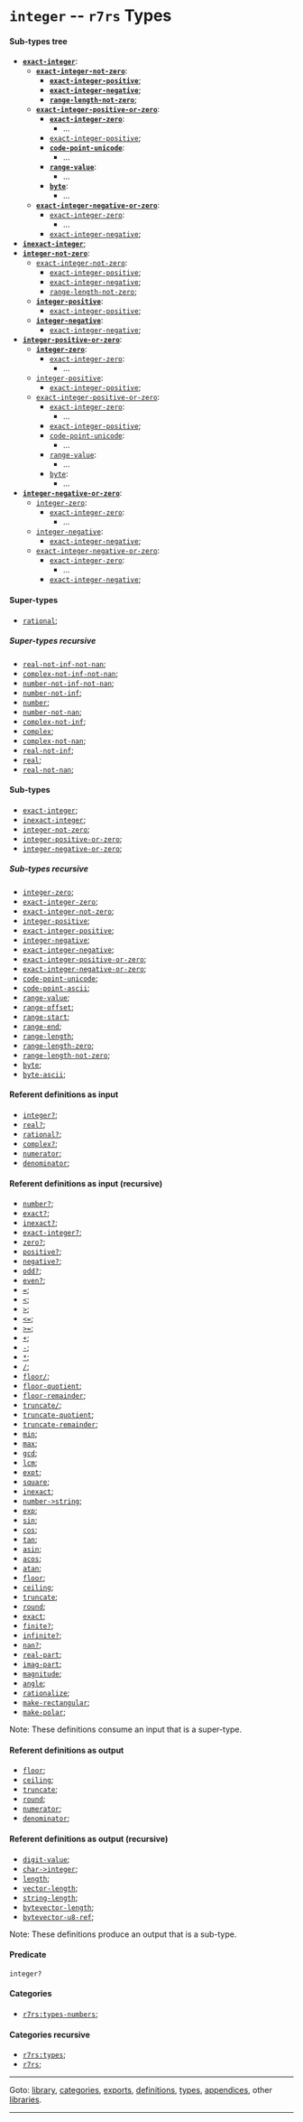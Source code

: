 

<a id='type__r7rs__integer'></a>

# `integer` -- `r7rs` Types


<a id='type__r7rs__integer__sub-types-tree'></a>

#### Sub-types tree

* **[`exact-integer`](../../r7rs/types/exact-integer.md#type__r7rs__exact-integer)**:
  * **[`exact-integer-not-zero`](../../r7rs/types/exact-integer-not-zero.md#type__r7rs__exact-integer-not-zero)**:
    * **[`exact-integer-positive`](../../r7rs/types/exact-integer-positive.md#type__r7rs__exact-integer-positive)**;
    * **[`exact-integer-negative`](../../r7rs/types/exact-integer-negative.md#type__r7rs__exact-integer-negative)**;
    * **[`range-length-not-zero`](../../r7rs/types/range-length-not-zero.md#type__r7rs__range-length-not-zero)**;
  * **[`exact-integer-positive-or-zero`](../../r7rs/types/exact-integer-positive-or-zero.md#type__r7rs__exact-integer-positive-or-zero)**:
    * **[`exact-integer-zero`](../../r7rs/types/exact-integer-zero.md#type__r7rs__exact-integer-zero)**:
      * ...
    * [`exact-integer-positive`](../../r7rs/types/exact-integer-positive.md#type__r7rs__exact-integer-positive);
    * **[`code-point-unicode`](../../r7rs/types/code-point-unicode.md#type__r7rs__code-point-unicode)**:
      * ...
    * **[`range-value`](../../r7rs/types/range-value.md#type__r7rs__range-value)**:
      * ...
    * **[`byte`](../../r7rs/types/byte.md#type__r7rs__byte)**:
      * ...
  * **[`exact-integer-negative-or-zero`](../../r7rs/types/exact-integer-negative-or-zero.md#type__r7rs__exact-integer-negative-or-zero)**:
    * [`exact-integer-zero`](../../r7rs/types/exact-integer-zero.md#type__r7rs__exact-integer-zero):
      * ...
    * [`exact-integer-negative`](../../r7rs/types/exact-integer-negative.md#type__r7rs__exact-integer-negative);
* **[`inexact-integer`](../../r7rs/types/inexact-integer.md#type__r7rs__inexact-integer)**;
* **[`integer-not-zero`](../../r7rs/types/integer-not-zero.md#type__r7rs__integer-not-zero)**:
  * [`exact-integer-not-zero`](../../r7rs/types/exact-integer-not-zero.md#type__r7rs__exact-integer-not-zero):
    * [`exact-integer-positive`](../../r7rs/types/exact-integer-positive.md#type__r7rs__exact-integer-positive);
    * [`exact-integer-negative`](../../r7rs/types/exact-integer-negative.md#type__r7rs__exact-integer-negative);
    * [`range-length-not-zero`](../../r7rs/types/range-length-not-zero.md#type__r7rs__range-length-not-zero);
  * **[`integer-positive`](../../r7rs/types/integer-positive.md#type__r7rs__integer-positive)**:
    * [`exact-integer-positive`](../../r7rs/types/exact-integer-positive.md#type__r7rs__exact-integer-positive);
  * **[`integer-negative`](../../r7rs/types/integer-negative.md#type__r7rs__integer-negative)**:
    * [`exact-integer-negative`](../../r7rs/types/exact-integer-negative.md#type__r7rs__exact-integer-negative);
* **[`integer-positive-or-zero`](../../r7rs/types/integer-positive-or-zero.md#type__r7rs__integer-positive-or-zero)**:
  * **[`integer-zero`](../../r7rs/types/integer-zero.md#type__r7rs__integer-zero)**:
    * [`exact-integer-zero`](../../r7rs/types/exact-integer-zero.md#type__r7rs__exact-integer-zero):
      * ...
  * [`integer-positive`](../../r7rs/types/integer-positive.md#type__r7rs__integer-positive):
    * [`exact-integer-positive`](../../r7rs/types/exact-integer-positive.md#type__r7rs__exact-integer-positive);
  * [`exact-integer-positive-or-zero`](../../r7rs/types/exact-integer-positive-or-zero.md#type__r7rs__exact-integer-positive-or-zero):
    * [`exact-integer-zero`](../../r7rs/types/exact-integer-zero.md#type__r7rs__exact-integer-zero):
      * ...
    * [`exact-integer-positive`](../../r7rs/types/exact-integer-positive.md#type__r7rs__exact-integer-positive);
    * [`code-point-unicode`](../../r7rs/types/code-point-unicode.md#type__r7rs__code-point-unicode):
      * ...
    * [`range-value`](../../r7rs/types/range-value.md#type__r7rs__range-value):
      * ...
    * [`byte`](../../r7rs/types/byte.md#type__r7rs__byte):
      * ...
* **[`integer-negative-or-zero`](../../r7rs/types/integer-negative-or-zero.md#type__r7rs__integer-negative-or-zero)**:
  * [`integer-zero`](../../r7rs/types/integer-zero.md#type__r7rs__integer-zero):
    * [`exact-integer-zero`](../../r7rs/types/exact-integer-zero.md#type__r7rs__exact-integer-zero):
      * ...
  * [`integer-negative`](../../r7rs/types/integer-negative.md#type__r7rs__integer-negative):
    * [`exact-integer-negative`](../../r7rs/types/exact-integer-negative.md#type__r7rs__exact-integer-negative);
  * [`exact-integer-negative-or-zero`](../../r7rs/types/exact-integer-negative-or-zero.md#type__r7rs__exact-integer-negative-or-zero):
    * [`exact-integer-zero`](../../r7rs/types/exact-integer-zero.md#type__r7rs__exact-integer-zero):
      * ...
    * [`exact-integer-negative`](../../r7rs/types/exact-integer-negative.md#type__r7rs__exact-integer-negative);


<a id='type__r7rs__integer__super-types'></a>

#### Super-types

 * [`rational`](../../r7rs/types/rational.md#type__r7rs__rational);


<a id='type__r7rs__integer__super-types-recursive'></a>

##### Super-types recursive

 * [`real-not-inf-not-nan`](../../r7rs/types/real-not-inf-not-nan.md#type__r7rs__real-not-inf-not-nan);
 * [`complex-not-inf-not-nan`](../../r7rs/types/complex-not-inf-not-nan.md#type__r7rs__complex-not-inf-not-nan);
 * [`number-not-inf-not-nan`](../../r7rs/types/number-not-inf-not-nan.md#type__r7rs__number-not-inf-not-nan);
 * [`number-not-inf`](../../r7rs/types/number-not-inf.md#type__r7rs__number-not-inf);
 * [`number`](../../r7rs/types/number.md#type__r7rs__number);
 * [`number-not-nan`](../../r7rs/types/number-not-nan.md#type__r7rs__number-not-nan);
 * [`complex-not-inf`](../../r7rs/types/complex-not-inf.md#type__r7rs__complex-not-inf);
 * [`complex`](../../r7rs/types/complex.md#type__r7rs__complex);
 * [`complex-not-nan`](../../r7rs/types/complex-not-nan.md#type__r7rs__complex-not-nan);
 * [`real-not-inf`](../../r7rs/types/real-not-inf.md#type__r7rs__real-not-inf);
 * [`real`](../../r7rs/types/real.md#type__r7rs__real);
 * [`real-not-nan`](../../r7rs/types/real-not-nan.md#type__r7rs__real-not-nan);


<a id='type__r7rs__integer__sub-types'></a>

#### Sub-types

 * [`exact-integer`](../../r7rs/types/exact-integer.md#type__r7rs__exact-integer);
 * [`inexact-integer`](../../r7rs/types/inexact-integer.md#type__r7rs__inexact-integer);
 * [`integer-not-zero`](../../r7rs/types/integer-not-zero.md#type__r7rs__integer-not-zero);
 * [`integer-positive-or-zero`](../../r7rs/types/integer-positive-or-zero.md#type__r7rs__integer-positive-or-zero);
 * [`integer-negative-or-zero`](../../r7rs/types/integer-negative-or-zero.md#type__r7rs__integer-negative-or-zero);


<a id='type__r7rs__integer__sub-types-recursive'></a>

##### Sub-types recursive

 * [`integer-zero`](../../r7rs/types/integer-zero.md#type__r7rs__integer-zero);
 * [`exact-integer-zero`](../../r7rs/types/exact-integer-zero.md#type__r7rs__exact-integer-zero);
 * [`exact-integer-not-zero`](../../r7rs/types/exact-integer-not-zero.md#type__r7rs__exact-integer-not-zero);
 * [`integer-positive`](../../r7rs/types/integer-positive.md#type__r7rs__integer-positive);
 * [`exact-integer-positive`](../../r7rs/types/exact-integer-positive.md#type__r7rs__exact-integer-positive);
 * [`integer-negative`](../../r7rs/types/integer-negative.md#type__r7rs__integer-negative);
 * [`exact-integer-negative`](../../r7rs/types/exact-integer-negative.md#type__r7rs__exact-integer-negative);
 * [`exact-integer-positive-or-zero`](../../r7rs/types/exact-integer-positive-or-zero.md#type__r7rs__exact-integer-positive-or-zero);
 * [`exact-integer-negative-or-zero`](../../r7rs/types/exact-integer-negative-or-zero.md#type__r7rs__exact-integer-negative-or-zero);
 * [`code-point-unicode`](../../r7rs/types/code-point-unicode.md#type__r7rs__code-point-unicode);
 * [`code-point-ascii`](../../r7rs/types/code-point-ascii.md#type__r7rs__code-point-ascii);
 * [`range-value`](../../r7rs/types/range-value.md#type__r7rs__range-value);
 * [`range-offset`](../../r7rs/types/range-offset.md#type__r7rs__range-offset);
 * [`range-start`](../../r7rs/types/range-start.md#type__r7rs__range-start);
 * [`range-end`](../../r7rs/types/range-end.md#type__r7rs__range-end);
 * [`range-length`](../../r7rs/types/range-length.md#type__r7rs__range-length);
 * [`range-length-zero`](../../r7rs/types/range-length-zero.md#type__r7rs__range-length-zero);
 * [`range-length-not-zero`](../../r7rs/types/range-length-not-zero.md#type__r7rs__range-length-not-zero);
 * [`byte`](../../r7rs/types/byte.md#type__r7rs__byte);
 * [`byte-ascii`](../../r7rs/types/byte-ascii.md#type__r7rs__byte-ascii);


<a id='type__r7rs__integer__referent-definitions-input'></a>

#### Referent definitions as input

 * [`integer?`](../../r7rs/definitions/integer_3f.md#definition__r7rs__integer_3f);
 * [`real?`](../../r7rs/definitions/real_3f.md#definition__r7rs__real_3f);
 * [`rational?`](../../r7rs/definitions/rational_3f.md#definition__r7rs__rational_3f);
 * [`complex?`](../../r7rs/definitions/complex_3f.md#definition__r7rs__complex_3f);
 * [`numerator`](../../r7rs/definitions/numerator.md#definition__r7rs__numerator);
 * [`denominator`](../../r7rs/definitions/denominator.md#definition__r7rs__denominator);


<a id='type__r7rs__integer__referent-definitions-input-recursive'></a>

#### Referent definitions as input (recursive)

 * [`number?`](../../r7rs/definitions/number_3f.md#definition__r7rs__number_3f);
 * [`exact?`](../../r7rs/definitions/exact_3f.md#definition__r7rs__exact_3f);
 * [`inexact?`](../../r7rs/definitions/inexact_3f.md#definition__r7rs__inexact_3f);
 * [`exact-integer?`](../../r7rs/definitions/exact-integer_3f.md#definition__r7rs__exact-integer_3f);
 * [`zero?`](../../r7rs/definitions/zero_3f.md#definition__r7rs__zero_3f);
 * [`positive?`](../../r7rs/definitions/positive_3f.md#definition__r7rs__positive_3f);
 * [`negative?`](../../r7rs/definitions/negative_3f.md#definition__r7rs__negative_3f);
 * [`odd?`](../../r7rs/definitions/odd_3f.md#definition__r7rs__odd_3f);
 * [`even?`](../../r7rs/definitions/even_3f.md#definition__r7rs__even_3f);
 * [`=`](../../r7rs/definitions/ZZZZ__3d.md#definition__r7rs__ZZZZ__3d);
 * [`<`](../../r7rs/definitions/ZZZZ__3c.md#definition__r7rs__ZZZZ__3c);
 * [`>`](../../r7rs/definitions/ZZZZ__3e.md#definition__r7rs__ZZZZ__3e);
 * [`<=`](../../r7rs/definitions/ZZZZ__3c_3d.md#definition__r7rs__ZZZZ__3c_3d);
 * [`>=`](../../r7rs/definitions/ZZZZ__3e_3d.md#definition__r7rs__ZZZZ__3e_3d);
 * [`+`](../../r7rs/definitions/ZZZZ__2b.md#definition__r7rs__ZZZZ__2b);
 * [`-`](../../r7rs/definitions/ZZZZ__2d.md#definition__r7rs__ZZZZ__2d);
 * [`*`](../../r7rs/definitions/ZZZZ__2a.md#definition__r7rs__ZZZZ__2a);
 * [`/`](../../r7rs/definitions/ZZZZ__2f.md#definition__r7rs__ZZZZ__2f);
 * [`floor/`](../../r7rs/definitions/floor_2f.md#definition__r7rs__floor_2f);
 * [`floor-quotient`](../../r7rs/definitions/floor-quotient.md#definition__r7rs__floor-quotient);
 * [`floor-remainder`](../../r7rs/definitions/floor-remainder.md#definition__r7rs__floor-remainder);
 * [`truncate/`](../../r7rs/definitions/truncate_2f.md#definition__r7rs__truncate_2f);
 * [`truncate-quotient`](../../r7rs/definitions/truncate-quotient.md#definition__r7rs__truncate-quotient);
 * [`truncate-remainder`](../../r7rs/definitions/truncate-remainder.md#definition__r7rs__truncate-remainder);
 * [`min`](../../r7rs/definitions/min.md#definition__r7rs__min);
 * [`max`](../../r7rs/definitions/max.md#definition__r7rs__max);
 * [`gcd`](../../r7rs/definitions/gcd.md#definition__r7rs__gcd);
 * [`lcm`](../../r7rs/definitions/lcm.md#definition__r7rs__lcm);
 * [`expt`](../../r7rs/definitions/expt.md#definition__r7rs__expt);
 * [`square`](../../r7rs/definitions/square.md#definition__r7rs__square);
 * [`inexact`](../../r7rs/definitions/inexact.md#definition__r7rs__inexact);
 * [`number->string`](../../r7rs/definitions/number-_3e_string.md#definition__r7rs__number-_3e_string);
 * [`exp`](../../r7rs/definitions/exp.md#definition__r7rs__exp);
 * [`sin`](../../r7rs/definitions/sin.md#definition__r7rs__sin);
 * [`cos`](../../r7rs/definitions/cos.md#definition__r7rs__cos);
 * [`tan`](../../r7rs/definitions/tan.md#definition__r7rs__tan);
 * [`asin`](../../r7rs/definitions/asin.md#definition__r7rs__asin);
 * [`acos`](../../r7rs/definitions/acos.md#definition__r7rs__acos);
 * [`atan`](../../r7rs/definitions/atan.md#definition__r7rs__atan);
 * [`floor`](../../r7rs/definitions/floor.md#definition__r7rs__floor);
 * [`ceiling`](../../r7rs/definitions/ceiling.md#definition__r7rs__ceiling);
 * [`truncate`](../../r7rs/definitions/truncate.md#definition__r7rs__truncate);
 * [`round`](../../r7rs/definitions/round.md#definition__r7rs__round);
 * [`exact`](../../r7rs/definitions/exact.md#definition__r7rs__exact);
 * [`finite?`](../../r7rs/definitions/finite_3f.md#definition__r7rs__finite_3f);
 * [`infinite?`](../../r7rs/definitions/infinite_3f.md#definition__r7rs__infinite_3f);
 * [`nan?`](../../r7rs/definitions/nan_3f.md#definition__r7rs__nan_3f);
 * [`real-part`](../../r7rs/definitions/real-part.md#definition__r7rs__real-part);
 * [`imag-part`](../../r7rs/definitions/imag-part.md#definition__r7rs__imag-part);
 * [`magnitude`](../../r7rs/definitions/magnitude.md#definition__r7rs__magnitude);
 * [`angle`](../../r7rs/definitions/angle.md#definition__r7rs__angle);
 * [`rationalize`](../../r7rs/definitions/rationalize.md#definition__r7rs__rationalize);
 * [`make-rectangular`](../../r7rs/definitions/make-rectangular.md#definition__r7rs__make-rectangular);
 * [`make-polar`](../../r7rs/definitions/make-polar.md#definition__r7rs__make-polar);

Note:  These definitions consume an input that is a super-type.


<a id='type__r7rs__integer__referent-definitions-output'></a>

#### Referent definitions as output

 * [`floor`](../../r7rs/definitions/floor.md#definition__r7rs__floor);
 * [`ceiling`](../../r7rs/definitions/ceiling.md#definition__r7rs__ceiling);
 * [`truncate`](../../r7rs/definitions/truncate.md#definition__r7rs__truncate);
 * [`round`](../../r7rs/definitions/round.md#definition__r7rs__round);
 * [`numerator`](../../r7rs/definitions/numerator.md#definition__r7rs__numerator);
 * [`denominator`](../../r7rs/definitions/denominator.md#definition__r7rs__denominator);


<a id='type__r7rs__integer__referent-definitions-output-recursive'></a>

#### Referent definitions as output (recursive)

 * [`digit-value`](../../r7rs/definitions/digit-value.md#definition__r7rs__digit-value);
 * [`char->integer`](../../r7rs/definitions/char-_3e_integer.md#definition__r7rs__char-_3e_integer);
 * [`length`](../../r7rs/definitions/length.md#definition__r7rs__length);
 * [`vector-length`](../../r7rs/definitions/vector-length.md#definition__r7rs__vector-length);
 * [`string-length`](../../r7rs/definitions/string-length.md#definition__r7rs__string-length);
 * [`bytevector-length`](../../r7rs/definitions/bytevector-length.md#definition__r7rs__bytevector-length);
 * [`bytevector-u8-ref`](../../r7rs/definitions/bytevector-u8-ref.md#definition__r7rs__bytevector-u8-ref);

Note:  These definitions produce an output that is a sub-type.


<a id='type__r7rs__integer__predicate'></a>

#### Predicate

````
integer?
````


<a id='type__r7rs__integer__categories'></a>

#### Categories

 * [`r7rs:types-numbers`](../../r7rs/categories/r7rs_3a_types-numbers.md#category__r7rs__r7rs_3a_types-numbers);


<a id='type__r7rs__integer__categories-recursive'></a>

#### Categories recursive

 * [`r7rs:types`](../../r7rs/categories/r7rs_3a_types.md#category__r7rs__r7rs_3a_types);
 * [`r7rs`](../../r7rs/categories/r7rs.md#category__r7rs__r7rs);

----

Goto: [library](../../r7rs/_index.md#library__r7rs), [categories](../../r7rs/categories/_index.md#toc__r7rs__categories), [exports](../../r7rs/exports/_index.md#toc__r7rs__exports), [definitions](../../r7rs/definitions/_index.md#toc__r7rs__definitions), [types](../../r7rs/types/_index.md#toc__r7rs__types), [appendices](../../r7rs/appendices/_index.md#toc__r7rs__appendices), other [libraries](../../_libraries.md#toc__libraries).

----

